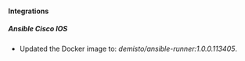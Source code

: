 
#### Integrations

##### Ansible Cisco IOS

- Updated the Docker image to: *demisto/ansible-runner:1.0.0.113405*.
